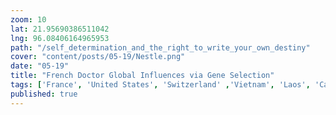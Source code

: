 ```yaml
---
zoom: 10
lat: 21.95690386511042
lng: 96.08406164965953
path: "/self_determination_and_the_right_to_write_your_own_destiny"
cover: "content/posts/05-19/Nestle.png"
date: "05-19"
title: "French Doctor Global Influences via Gene Selection"
tags: ['France', 'United States', 'Switzerland' ,'Vietnam', 'Laos', 'Cambodia', 'North Korea','GeoGenetics', 'Spykman World'] 
published: true
---
```

